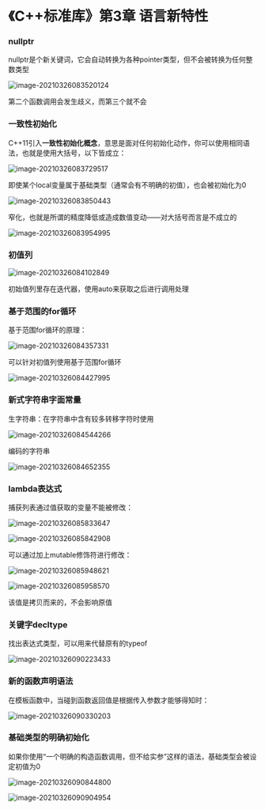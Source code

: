 # 《C++标准库》第3章 语言新特性 

### nullptr

nullptr是个新关键词，它会自动转换为各种pointer类型，但不会被转换为任何整数类型

![image-20210326083520124](https://yydf-1305206966.cos.ap-nanjing.myqcloud.com/image-20210326083520124.png)

第二个函数调用会发生歧义，而第三个就不会



### 一致性初始化

C++11引入**一致性初始化概念**，意思是面对任何初始化动作，你可以使用相同语法，也就是使用大括号，以下皆成立：

![image-20210326083729517](https://yydf-1305206966.cos.ap-nanjing.myqcloud.com/image-20210326083729517.png)

即使某个local变量属于基础类型（通常会有不明确的初值），也会被初始化为0

![image-20210326083850443](https://yydf-1305206966.cos.ap-nanjing.myqcloud.com/image-20210326083850443.png)

窄化，也就是所谓的精度降低或造成数值变动——对大括号而言是不成立的

![image-20210326083954995](https://yydf-1305206966.cos.ap-nanjing.myqcloud.com/image-20210326083954995.png)

### 初值列

![image-20210326084102849](https://yydf-1305206966.cos.ap-nanjing.myqcloud.com/image-20210326084102849.png)

初始值列里存在迭代器，使用auto来获取之后进行调用处理



### 基于范围的for循环

基于范围for循环的原理：

![image-20210326084357331](https://yydf-1305206966.cos.ap-nanjing.myqcloud.com/image-20210326084357331.png)

可以针对初值列使用基于范围for循环

![image-20210326084427995](https://yydf-1305206966.cos.ap-nanjing.myqcloud.com/image-20210326084427995.png)

### 新式字符串字面常量

生字符串：在字符串中含有较多转移字符时使用

![image-20210326084544266](https://yydf-1305206966.cos.ap-nanjing.myqcloud.com/image-20210326084544266.png)

编码的字符串

![image-20210326084652355](https://yydf-1305206966.cos.ap-nanjing.myqcloud.com/image-20210326084652355.png)

### lambda表达式

捕获列表通过值获取的变量不能被修改：

![image-20210326085833647](https://yydf-1305206966.cos.ap-nanjing.myqcloud.com/image-20210326085833647.png)

![image-20210326085842908](https://yydf-1305206966.cos.ap-nanjing.myqcloud.com/image-20210326085842908.png)

可以通过加上mutable修饰符进行修改：

![image-20210326085948621](https://yydf-1305206966.cos.ap-nanjing.myqcloud.com/image-20210326085948621.png)

![image-20210326085958570](https://yydf-1305206966.cos.ap-nanjing.myqcloud.com/image-20210326085958570.png)

该值是拷贝而来的，不会影响原值

### 关键字decltype

找出表达式类型，可以用来代替原有的typeof

![image-20210326090223433](https://yydf-1305206966.cos.ap-nanjing.myqcloud.com/image-20210326090223433.png)

### 新的函数声明语法

在模板函数中，当碰到函数返回值是根据传入参数才能够得知时：

![image-20210326090330203](https://yydf-1305206966.cos.ap-nanjing.myqcloud.com/image-20210326090330203.png)

### 基础类型的明确初始化

如果你使用“一个明确的构造函数调用，但不给实参”这样的语法，基础类型会被设定初值为0

![image-20210326090844800](https://yydf-1305206966.cos.ap-nanjing.myqcloud.com/image-20210326090844800.png)

![image-20210326090904954](https://yydf-1305206966.cos.ap-nanjing.myqcloud.com/image-20210326090904954.png)